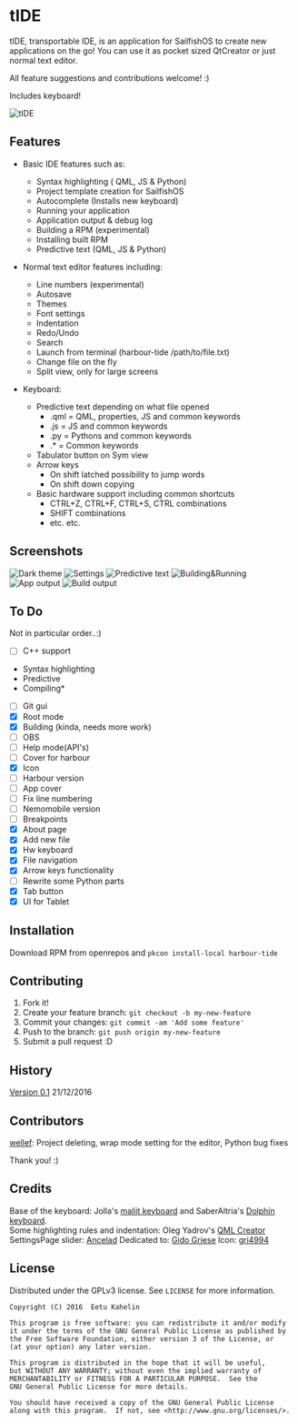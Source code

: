  
# tIDE

tIDE, transportable IDE, is an application for SailfishOS to create new applications on the go! You can use it as pocket sized QtCreator or just normal text editor.

All feature suggestions and contributions welcome! :)

Includes keyboard!

![tIDE](https://github.com/eekkelund/harbour-tIDE/blob/devel/tide/icons/128x128/harbour-tide.png?raw=true "tIDE")


## Features

* Basic IDE features such as:
  * Syntax highlighting ( QML, JS & Python)
  * Project template creation for SailfishOS
  * Autocomplete (Installs new keyboard)
  * Running your application
  * Application output & debug log
  * Building a RPM (experimental)
  * Installing built RPM
  * Predictive text (QML, JS & Python)

* Normal text editor features including:
  * Line numbers (experimental)
  * Autosave
  * Themes
  * Font settings
  * Indentation
  * Redo/Undo
  * Search
  * Launch from terminal (harbour-tide /path/to/file.txt)
  * Change file on the fly
  * Split view, only for large screens

* Keyboard:
  * Predictive text depending on what file opened
    * .qml = QML, properties, JS and common keywords
    * .js  = JS and common keywords
    * .py  = Pythons and common keywords
    * .*   = Common keywords
  * Tabulator button on Sym view
  * Arrow keys
    * On shift latched possibility to jump words
    * On shift down copying
  * Basic hardware support including common shortcuts 
    * CTRL+Z, CTRL+F, CTRL+S, CTRL combinations
    * SHIFT combinations
    * etc. etc.

## Screenshots

![Dark theme](https://cloud.githubusercontent.com/assets/11635400/21082871/471aff54-bfed-11e6-8a35-63c3fbb066a8.png "Dark theme in editor")
![Settings](https://cloud.githubusercontent.com/assets/11635400/21082870/471a3cfe-bfed-11e6-8792-a330cea85d68.png "Settings")
![Predictive text](https://cloud.githubusercontent.com/assets/11635400/21082873/471b61d8-bfed-11e6-9a6e-c328f6371804.png "Predictive text")
![Building&Running](https://cloud.githubusercontent.com/assets/11635400/21082872/471b3bb8-bfed-11e6-85da-31bc6aa4f333.png "Building & Running")
![App output](https://cloud.githubusercontent.com/assets/11635400/21133077/c1fb2ef0-c11f-11e6-869b-facc0689d669.png "App output")
![Build output](https://cloud.githubusercontent.com/assets/11635400/21133076/c1fa9ee0-c11f-11e6-9d8b-588c3f4b6780.png "Build output")
  
## To Do

Not in particular order..:)

- [ ]  C++ support
  * Syntax highlighting
  * Predictive
  * Compiling*
- [ ] Git gui
- [X] Root mode
- [X] Building (kinda, needs more work)
- [ ] OBS
- [ ] Help mode(API's)
- [ ] Cover for harbour
- [X] Icon
- [ ] Harbour version
- [ ] App cover
- [ ] Fix line numbering
- [ ] Nemomobile version
- [ ] Breakpoints
- [X] About page
- [X] Add new file
- [X] Hw keyboard
- [X] File navigation
- [X] Arrow keys functionality
- [ ] Rewrite some Python parts
- [X] Tab button
- [X] UI for Tablet

## Installation

Download RPM from openrepos and `pkcon install-local harbour-tide`  

## Contributing

1. Fork it!
2. Create your feature branch: `git checkout -b my-new-feature`
3. Commit your changes: `git commit -am 'Add some feature'`
4. Push to the branch: `git push origin my-new-feature`
5. Submit a pull request :D

## History

[Version 0.1](https://openrepos.net/content/eekkelund/tide) 21/12/2016

## Contributors

[wellef](https://github.com/wellef): Project deleting, wrap mode setting for the editor, Python bug fixes

Thank you! :)

## Credits

Base of the keyboard: Jolla's [maliit keyboard](https://github.com/maliit) and SaberAltria's [Dolphin keyboard](https://github.com/SaberAltria/harbour-dolphin-keyboard).  
Some highlighting rules and indentation: Oleg Yadrov's [QML Creator](https://github.com/olegyadrov/qmlcreator)  
SettingsPage slider: [Ancelad](https://github.com/Ancelad)
Dedicated to: [Gido Griese](https://talk.maemo.org/member.php?u=60993)
Icon: [gri4994](https://github.com/gri4994)

## License

Distributed under the GPLv3 license. See ``LICENSE`` for more information.
    
    Copyright (C) 2016  Eetu Kahelin

    This program is free software: you can redistribute it and/or modify
    it under the terms of the GNU General Public License as published by
    the Free Software Foundation, either version 3 of the License, or
    (at your option) any later version.

    This program is distributed in the hope that it will be useful,
    but WITHOUT ANY WARRANTY; without even the implied warranty of
    MERCHANTABILITY or FITNESS FOR A PARTICULAR PURPOSE.  See the
    GNU General Public License for more details.

    You should have received a copy of the GNU General Public License
    along with this program.  If not, see <http://www.gnu.org/licenses/>.
